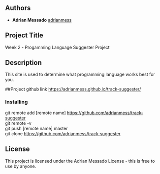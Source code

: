 ## Authors

* **Adrian Messado**  [adrianmess](https://github.com/adrianmess)

## Project Title
Week 2 - Progamming Language Suggester Project

## Description
This site is used to determine what programming language works best for you.

##Project github link
https://adrianmess.github.io/track-suggester/

### Installing

git remote add [remote name] https://github.com/adrianmess/track-suggester  
git remote -v  
git push [remote name] master  
git clone https://github.com/adrianmess/track-suggester


## License

This project is licensed under the Adrian Messado License - this is free to use by anyone.
